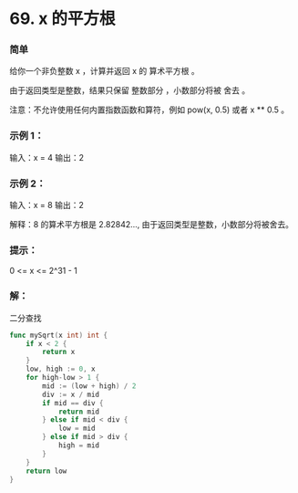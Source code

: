 # 69. x 的平方根 

### 简单

给你一个非负整数 x ，计算并返回 x 的 算术平方根 。

由于返回类型是整数，结果只保留 整数部分 ，小数部分将被 舍去 。

注意：不允许使用任何内置指数函数和算符，例如 pow(x, 0.5) 或者 x ** 0.5 。

### 示例 1：

输入：x = 4
输出：2

### 示例 2：

输入：x = 8
输出：2

解释：8 的算术平方根是 2.82842..., 由于返回类型是整数，小数部分将被舍去。

### 提示：
0 <= x <= 2^31 - 1

### 解：
二分查找
```go
func mySqrt(x int) int {
	if x < 2 {
		return x
	}
	low, high := 0, x
	for high-low > 1 {
		mid := (low + high) / 2
		div := x / mid
		if mid == div {
			return mid
		} else if mid < div {
			low = mid
		} else if mid > div {
			high = mid
		}
	}
	return low
}
```